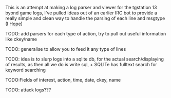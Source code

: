 This is an attempt at making a log parser and viewer for the tgstation 13 byond game logs, I've pulled ideas out of an earlier IRC bot to provide a really simple and clean way to handle the parsing of each line and msgtype (I Hope)

TODO: add parsers for each type of action, try to pull out useful information like ckey/name

TODO: generalise to allow you to feed it any type of lines

TODO: idea is to slurp logs into a sqlite db, for the actual search/displaying of results, as then all we do is write sql, + SQLITe has fulltext search for keyword searching

TODO:Fields of interest, action, time, date, ckey, name


TODO: attack logs???

